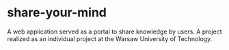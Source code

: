 # share-your-mind
A web application served as a portal to share knowledge by users. A project realized as an individual project at the Warsaw University of Technology.
